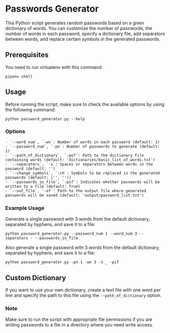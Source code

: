 # Passwords Generator

This Python script generates random passwords based on a given dictionary of words. You can customize the number of passwords, the number of words in each password, specify a dictionary file, add separators between words, and replace certain symbols in the generated passwords.

## Prerequisites

You need to run virtualenv with this command:

    pipenv shell

## Usage

Before running the script, make sure to check the available options by using the following command:

    python password_generator.py --help

### Options

    - `--word_num`, `-wn`: Number of words in each password (default: 1)
    - `--password_num`, `-pn`: Number of passwords to generate (default: 1)
    - `--path_of_dictionary`, `-pof`: Path to the dictionary file containing words (default: 'dictionaries/basic_list_of_words.txt')
    - `--separators`, `-s`: Spaces or separators between words in the password (default: '')
    - `--change_symbols`, `-ch`: Symbols to be replaced in the generated passwords (default: ('', ''))
    - `--passwords_in_file`, `-pif`: Indicates whether passwords will be written to a file (default: True)
    - `--out_file`, `-of`: Path to the output file where generated passwords will be saved (default: 'output/password_list.txt')

### Example Usage

Generate a single password with 3 words from the default dictionary, separated by hyphens, and save it to a file:

    python password_generator.py --password_num 1 --word_num 3 --separators - --passwords_in_file 

Also generate a single password with 3 words from the default dictionary, separated by hyphens, and save it to a file:

    python password_generator.py -pn 1 -wn 3 -s _ -pif 

## Custom Dictionary

If you want to use your own dictionary, create a text file with one word per line and specify the path to this file using the `--path_of_dictionary` option.

### Note

Make sure to run the script with appropriate file permissions if you are writing passwords to a file in a directory where you need write access.